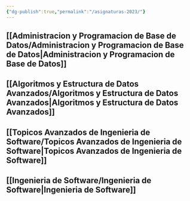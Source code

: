 ```yaml
---
{"dg-publish":true,"permalink":"/asignaturas-2023/"}
---
```



## [[Administracion y Programacion de Base de Datos/Administracion y Programacion de Base de Datos\|Administracion y Programacion de Base de Datos]]



## [[Algoritmos y Estructura de Datos Avanzados/Algoritmos y Estructura de Datos Avanzados\|Algoritmos y Estructura de Datos Avanzados]]



## [[Topicos Avanzados de Ingenieria de Software/Topicos Avanzados de Ingenieria de Software\|Topicos Avanzados de Ingenieria de Software]]



## [[Ingenieria de Software/Ingenieria de Software\|Ingenieria de Software]]





